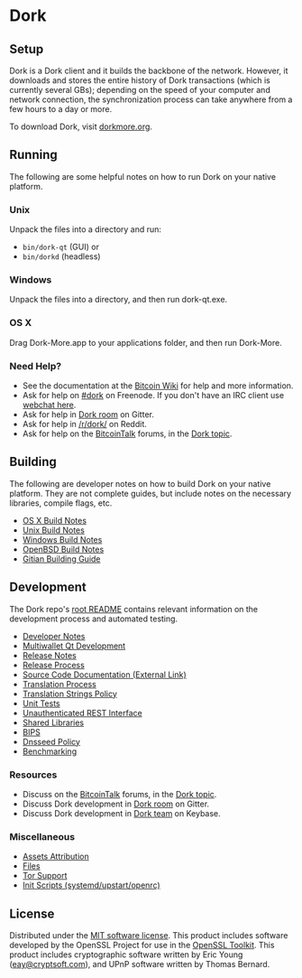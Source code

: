 Dork
=============

Setup
---------------------
Dork is a Dork client and it builds the backbone of the network. However, it downloads and stores the entire history of Dork transactions (which is currently several GBs); depending on the speed of your computer and network connection, the synchronization process can take anywhere from a few hours to a day or more.

To download Dork, visit [dorkmore.org](https://dorkchain.org).

Running
---------------------
The following are some helpful notes on how to run Dork on your native platform.

### Unix

Unpack the files into a directory and run:

- `bin/dork-qt` (GUI) or
- `bin/dorkd` (headless)

### Windows

Unpack the files into a directory, and then run dork-qt.exe.

### OS X

Drag Dork-More.app to your applications folder, and then run Dork-More.

### Need Help?

* See the documentation at the [Bitcoin Wiki](https://en.bitcoin.it/wiki/Main_Page)
for help and more information.
* Ask for help on [#dork](http://webchat.freenode.net?channels=dork) on Freenode. If you don't have an IRC client use [webchat here](http://webchat.freenode.net?channels=dork).
* Ask for help in [Dork room](https://gitter.im/Dork_Hub) on Gitter.
* Ask for help in [/r/dork/](https://nm.reddit.com/r/dork/) on Reddit.
* Ask for help on the [BitcoinTalk](https://bitcointalk.org/) forums, in the [Dork topic](https://bitcointalk.org/index.php?topic=3017838.new#new).

Building
---------------------
The following are developer notes on how to build Dork on your native platform. They are not complete guides, but include notes on the necessary libraries, compile flags, etc.

- [OS X Build Notes](build-osx.md)
- [Unix Build Notes](build-unix.md)
- [Windows Build Notes](build-windows.md)
- [OpenBSD Build Notes](build-openbsd.md)
- [Gitian Building Guide](gitian-building.md)

Development
---------------------
The Dork repo's [root README](/README.md) contains relevant information on the development process and automated testing.

- [Developer Notes](developer-notes.md)
- [Multiwallet Qt Development](multiwallet-qt.md)
- [Release Notes](release-notes.md)
- [Release Process](release-process.md)
- [Source Code Documentation (External Link)](https://dev.visucore.com/bitcoin/doxygen/)
- [Translation Process](translation_process.md)
- [Translation Strings Policy](translation_strings_policy.md)
- [Unit Tests](unit-tests.md)
- [Unauthenticated REST Interface](REST-interface.md)
- [Shared Libraries](shared-libraries.md)
- [BIPS](bips.md)
- [Dnsseed Policy](dnsseed-policy.md)
- [Benchmarking](benchmarking.md)

### Resources
* Discuss on the [BitcoinTalk](https://bitcointalk.org/) forums, in the [Dork topic](https://bitcointalk.org/index.php?topic=3017838.new#new).
* Discuss Dork development in [Dork room](https://gitter.im/Dork_Hub) on Gitter.
* Discuss Dork development in [Dork team](https://keybase.io/team/dork) on Keybase.

### Miscellaneous
- [Assets Attribution](assets-attribution.md)
- [Files](files.md)
- [Tor Support](tor.md)
- [Init Scripts (systemd/upstart/openrc)](init.md)

License
---------------------
Distributed under the [MIT software license](http://www.opensource.org/licenses/mit-license.php).
This product includes software developed by the OpenSSL Project for use in the [OpenSSL Toolkit](https://www.openssl.org/). This product includes
cryptographic software written by Eric Young ([eay@cryptsoft.com](mailto:eay@cryptsoft.com)), and UPnP software written by Thomas Bernard.
